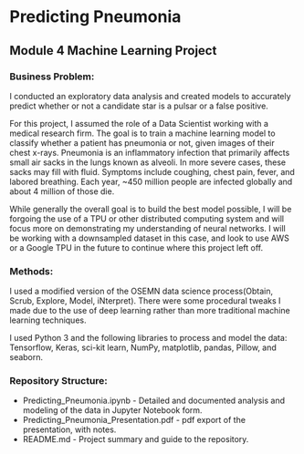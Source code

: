 # Predicting Pneumonia
## Module 4 Machine Learning Project

### Business Problem: <br/>
I conducted an exploratory data analysis and created models to accurately predict whether or not a candidate star is a pulsar or a false positive.  <br/>

For this project, I assumed the role of a Data Scientist working with a medical research firm. The goal is to train a machine learning model to classify whether a patient has pneumonia or not, given images of their chest x-rays.
Pneumonia is an inflammatory infection that primarily affects small air sacks in the lungs known as alveoli. In more severe cases, these sacks may fill with fluid. Symptoms include coughing, chest pain, fever, and labored breathing. Each year, ~450 million people are infected globally and about 4 million of those die.  <br>

While generally the overall goal is to build the best model possible, I will be forgoing the use of a TPU or other distributed computing system and will focus more on demonstrating my understanding of neural networks. I will be working with a downsampled dataset in this case, and look to use AWS or a Google TPU in the future to continue where this project left off.

### Methods: 
I used a modified version of the OSEMN data science process(Obtain, Scrub, Explore, Model, iNterpret). There were some procedural tweaks I made due to the use of deep learning rather than more traditional machine learning techniques.  

I used Python 3 and the following libraries to process and model the data: Tensorflow, Keras, sci-kit learn, NumPy, matplotlib, pandas, Pillow, and seaborn.  

### Repository Structure:
* Predicting_Pneumonia.ipynb - Detailed and documented analysis and modeling of the data in Jupyter Notebook form.
* Predicting_Pneumonia_Presentation.pdf - pdf export of the presentation, with notes. 
* README.md - Project summary and guide to the repository.

